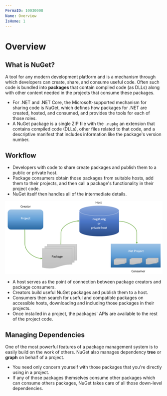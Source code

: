 ```yaml
---
PermaID: 10030008
Name: Overview
IsHome: 1
---
```


# Overview

## What is NuGet?

A tool for any modern development platform and is a mechanism through which developers can create, share, and consume useful code. Often such code is bundled into **packages** that contain compiled code (as DLLs) along with other content needed in the projects that consume these packages.

 - For .NET and .NET Core, the Microsoft-supported mechanism for sharing code is NuGet, which defines how packages for .NET are created, hosted, and consumed, and provides the tools for each of those roles.
 - A NuGet package is a single ZIP file with the `.nupkg` an extension that contains compiled code (DLLs), other files related to that code, and a descriptive manifest that includes information like the package's version number. 

## Workflow

 - Developers with code to share create packages and publish them to a public or private host. 
 - Package consumers obtain those packages from suitable hosts, add them to their projects, and then call a package's functionality in their project code. 
 - NuGet itself then handles all of the intermediate details.

<img src="https://raw.githubusercontent.com/zzzprojects/nuget-tutorial/master/docs/images/workflow.png">

 - A host serves as the point of connection between package creators and package consumers. 
 - Creators build useful NuGet packages and publish them to a host. 
 - Consumers then search for useful and compatible packages on accessible hosts, downloading and including those packages in their projects. 
 - Once installed in a project, the packages' APIs are available to the rest of the project code.

## Managing Dependencies

One of the most powerful features of a package management system is to easily build on the work of others. NuGet also manages dependency **tree** or **graph** on behalf of a project. 

 - You need only concern yourself with those packages that you're directly using in a project. 
 - If any of those packages themselves consume other packages which can consume others packages, NuGet takes care of all those down-level dependencies.